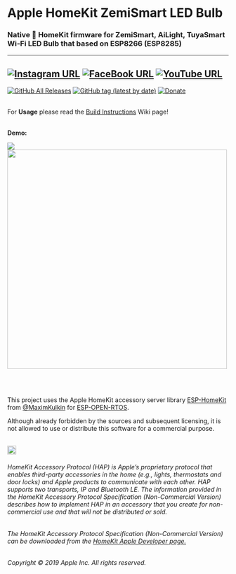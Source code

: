 # Apple HomeKit ZemiSmart LED Bulb
### Native  HomeKit firmware for ZemiSmart, AiLight, TuyaSmart Wi-Fi LED Bulb that based on ESP8266 (ESP8285)

------
[![Instagram URL](https://img.shields.io/twitter/url/https/www.instagram.com/homekidd?label=Follow&logo=instagram&style=social)](https://www.instagram.com/homekidd) [![FaceBook URL](https://img.shields.io/twitter/url/https/www.facebook.com/HomeKiid?label=Like&logo=facebook&style=social)](https://www.facebook.com/HomeKiid) [![YouTube URL](https://img.shields.io/twitter/url/https/www.youtube.com/channel/UCkqC_6j1uyYVv7SO3jPe7KA?label=Follow&logo=youtube&style=social)](https://www.youtube.com/channel/UCkqC_6j1uyYVv7SO3jPe7KA)
------

[![GitHub All Releases](https://img.shields.io/github/downloads/HomeKit-ZemiSmart-LED-Bulb-ESP8266/total?color=green)](https://github.com/HomeKidd/HomeKit-ZemiSmart-LED-Bulb-ESP8266/releases) 
[![GitHub tag (latest by date)](https://img.shields.io/github/v/tag/HomeKidd/HomeKit-ZemiSmart-LED-Bulb-ESP8266?color=yellow&label=Latest%20Release)](https://github.com/HomeKidd/HomeKit-ZemiSmart-LED-Bulb-ESP8266/releases) 
[![Donate](https://img.shields.io/badge/Donate-PayPal-blue.svg)](https://www.paypal.com/cgi-bin/webscr?cmd=_s-xclick&hosted_button_id=CEYEK69ZYG69S&source=url)
<br/>
<br/>


For **Usage** please read the [Build Instructions](https://github.com/HomeKidd/HomeKit-ZemiSmart-LED-Bulb-ESP8266/wiki/Build-Instructions) Wiki page!<br/><br/>

**Demo:**

[![](http://img.youtube.com/vi/TG9xq7ith0k/0.jpg)](http://www.youtube.com/watch?v=TG9xq7ith0k "Demo Video")
<br/>
<img src="https://github.com/HomeKidd/Homekit-WS2812B-controller/raw/master/Images/demo.jpg" class="center" width="500"/>

<br/>
<br/>

This project uses the Apple HomeKit accessory server library [ESP-HomeKit](https://github.com/maximkulkin/esp-homekit) from [@MaximKulkin](https://github.com/maximkulkin) for [ESP-OPEN-RTOS](https://github.com/SuperHouse/esp-open-rtos).<br/>

Although already forbidden by the sources and subsequent licensing, it is not allowed to use or distribute this software for a commercial purpose.<br/><br/>

<img src="https://freepngimg.com/thumb/apple_logo/25366-7-apple-logo-file.png" width="20"/> 

###### HomeKit Accessory Protocol (HAP) is Apple’s proprietary protocol that enables third-party accessories in the home (e.g., lights, thermostats and door locks) and Apple products to communicate with each other. HAP supports two transports, IP and Bluetooth LE. The information provided in the HomeKit Accessory Protocol Specification (Non-Commercial Version) describes how to implement HAP in an accessory that you create for non-commercial use and that will not be distributed or sold.

###### The HomeKit Accessory Protocol Specification (Non-Commercial Version) can be downloaded from the [HomeKit Apple Developer page.](https://developer.apple.com/homekit/)

###### Copyright © 2019 Apple Inc. All rights reserved.
